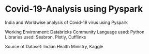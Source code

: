 # Covid-19-Analysis using Pyspark

India and Worldwise analysis of Covid-19 virus using Pyspark


Working Environment: Databricks Community
Language used: Python
Libraries used: Seabron, Plotly, Cufflinks

Source of Dataset: Indian Health Ministry, Kaggle

